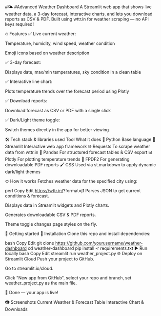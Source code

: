 #🌤️ #Advanced Weather Dashboard
A Streamlit web app that shows live weather data, a 3-day forecast, interactive charts, and lets you download reports as CSV & PDF.
Built using wttr.in for weather scraping — no API keys required!

🔥 Features
✅ Live current weather:

Temperature, humidity, wind speed, weather condition

Emoji icons based on weather description

✅ 3-day forecast:

Displays date, max/min temperatures, sky condition in a clean table

✅ Interactive line chart:

Plots temperature trends over the forecast period using Plotly

✅ Download reports:

Download forecast as CSV or PDF with a single click

✅ Dark/Light theme toggle:

Switch themes directly in the app for better viewing

🛠 Tech stack & libraries used
Tool	What it does
🐍 Python	Base language
🚀 Streamlit	Interactive web app framework
🌐 Requests	To scrape weather data from wttr.in
🐼 Pandas	For structured forecast tables & CSV export
📊 Plotly	For plotting temperature trends
📝 FPDF2	For generating downloadable PDF reports
🖌 CSS	Used via st.markdown to apply dynamic dark/light themes

⚙ How it works
Fetches weather data for the specified city using:

perl
Copy
Edit
https://wttr.in/<city>?format=j1
Parses JSON to get current conditions & forecast.

Displays data in Streamlit widgets and Plotly charts.

Generates downloadable CSV & PDF reports.

Theme toggle changes page styles on the fly.

🚀 Getting started
🔧 Installation
Clone this repo and install dependencies:

bash
Copy
Edit
git clone https://github.com/yourusername/weather-dashboard
cd weather-dashboard
pip install -r requirements.txt
▶️ Run locally
bash
Copy
Edit
streamlit run weather_project.py
🌐 Deploy on Streamlit Cloud
Push your project to GitHub.

Go to streamlit.io/cloud.

Click "New app from GitHub", select your repo and branch, set weather_project.py as the main file.

🚀 Done — your app is live!

📷 Screenshots
Current Weather & Forecast Table	Interactive Chart & Downloads
